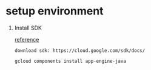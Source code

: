 # setup environment

1. Install SDK  

    [reference](https://cloud.google.com/appengine/docs/standard/java/quickstart)  

    ```steps
    download sdk: https://cloud.google.com/sdk/docs/

    gcloud components install app-engine-java

    ```